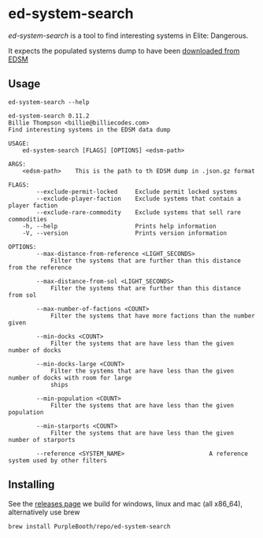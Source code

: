 # ed-system-search

*ed-system-search* is a tool to find interesting systems in Elite:
Dangerous.

It expects the populated systems dump to have been [downloaded from
EDSM](https://www.edsm.net/dump/systemsPopulated.json.gz)

## Usage

``` shell,script(name="help",expected_exit_code=0)
ed-system-search --help
```

``` text,verify(script_name="help",stream=stdout)
ed-system-search 0.11.2
Billie Thompson <billie@billiecodes.com>
Find interesting systems in the EDSM data dump

USAGE:
    ed-system-search [FLAGS] [OPTIONS] <edsm-path>

ARGS:
    <edsm-path>    This is the path to th EDSM dump in .json.gz format

FLAGS:
        --exclude-permit-locked     Exclude permit locked systems
        --exclude-player-faction    Exclude systems that contain a player faction
        --exclude-rare-commodity    Exclude systems that sell rare commodities
    -h, --help                      Prints help information
    -V, --version                   Prints version information

OPTIONS:
        --max-distance-from-reference <LIGHT_SECONDS>
            Filter the systems that are further than this distance from the reference

        --max-distance-from-sol <LIGHT_SECONDS>
            Filter the systems that are further than this distance from sol

        --max-number-of-factions <COUNT>
            Filter the systems that have more factions than the number given

        --min-docks <COUNT>
            Filter the systems that are have less than the given number of docks

        --min-docks-large <COUNT>
            Filter the systems that are have less than the given number of docks with room for large
            ships

        --min-population <COUNT>
            Filter the systems that are have less than the given population

        --min-starports <COUNT>
            Filter the systems that are have less than the given number of starports

        --reference <SYSTEM_NAME>                        A reference system used by other filters
```

## Installing

See the [releases
page](https://github.com/PurpleBooth/ed-system-search/releases/latest)
we build for windows, linux and mac (all x86\_64), alternatively use
brew

``` shell,skip()
brew install PurpleBooth/repo/ed-system-search
```
